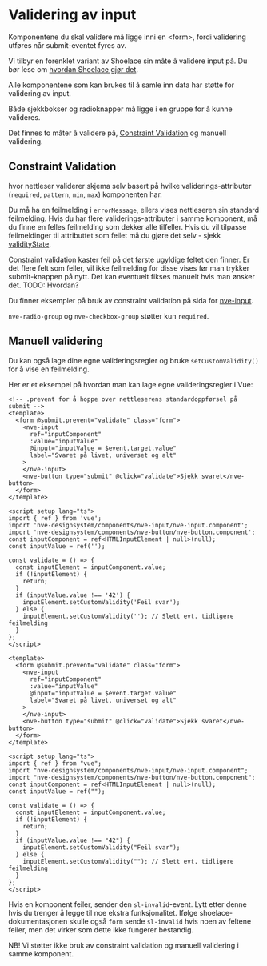 <PageHeader title="For utviklere" imagePath="developer"  />

# Validering av input

<nve-message-card title="Tips">
  Komponentene du skal validere må ligge inni en &lt;form&gt;, fordi validering utføres når submit-eventet fyres av.
</nve-message-card>

Vi tilbyr en forenklet variant av Shoelace sin måte å validere input på. Du bør lese om [hvordan Shoelace gjør det](https://shoelace.style/getting-started/form-controls).

Alle komponentene som kan brukes til å samle inn data har støtte for validering av input.

Både sjekkbokser og radioknapper må ligge i en gruppe for å kunne valideres.

Det finnes to måter å validere på, [Constraint Validation](https://developer.mozilla.org/en-US/docs/Web/HTML/Constraint_validation) og manuell validering.

## Constraint Validation

hvor nettleser validerer skjema selv basert på hvilke validerings-attributer (`required`, `pattern`, `min`, `max`) komponenten har.

Du må ha en feilmelding i `errorMessage`, ellers vises nettleseren sin standard feilmelding. Hvis du har flere validerings-attributer i samme komponent, må du finne en felles feilmelding som dekker alle tilfeller. Hvis du vil tilpasse feilmeldinger til attributtet som feilet må du gjøre det selv - sjekk [validityState](https://developer.mozilla.org/en-US/docs/Web/API/ValidityState).

Constraint validation kaster feil på det første ugyldige feltet den finner. Er det flere felt som feiler, vil ikke feilmelding for disse vises før man trykker submit-knappen på nytt. Det kan eventuelt fikses manuelt hvis man ønsker det. TODO: Hvordan?

Du finner eksempler på bruk av constraint validation på sida for [nve-input](../../components/nve-input.html#constraint-validation).

`nve-radio-group` og `nve-checkbox-group` støtter kun `required`.

## Manuell validering

Du kan også lage dine egne valideringsregler og bruke `setCustomValidity()` for å vise en feilmelding.

Her er et eksempel på hvordan man kan lage egne valideringsregler i Vue:

```vue
<!-- .prevent for å hoppe over nettleserens standardoppførsel på submit -->
<template>
  <form @submit.prevent="validate" class="form">
    <nve-input
      ref="inputComponent"
      :value="inputValue"
      @input="inputValue = $event.target.value"
      label="Svaret på livet, universet og alt"
    >
    </nve-input>
    <nve-button type="submit" @click="validate">Sjekk svaret</nve-button>
  </form>
</template>

<script setup lang="ts">
import { ref } from 'vue';
import 'nve-designsystem/components/nve-input/nve-input.component';
import 'nve-designsystem/components/nve-button/nve-button.component';
const inputComponent = ref<HTMLInputElement | null>(null);
const inputValue = ref('');

const validate = () => {
  const inputElement = inputComponent.value;
  if (!inputElement) {
    return;
  }
  if (inputValue.value !== '42') {
    inputElement.setCustomValidity('Feil svar');
  } else {
    inputElement.setCustomValidity(''); // Slett evt. tidligere feilmelding
  }
};
</script>
```

<SandboxPreview>

```
<template>
  <form @submit.prevent="validate" class="form">
    <nve-input
      ref="inputComponent"
      :value="inputValue"
      @input="inputValue = $event.target.value"
      label="Svaret på livet, universet og alt"
    >
    </nve-input>
    <nve-button type="submit" @click="validate">Sjekk svaret</nve-button>
  </form>
</template>

<script setup lang="ts">
import { ref } from "vue";
import "nve-designsystem/components/nve-input/nve-input.component";
import "nve-designsystem/components/nve-button/nve-button.component";
const inputComponent = ref<HTMLInputElement | null>(null);
const inputValue = ref("");

const validate = () => {
  const inputElement = inputComponent.value;
  if (!inputElement) {
    return;
  }
  if (inputValue.value !== "42") {
    inputElement.setCustomValidity("Feil svar");
  } else {
    inputElement.setCustomValidity(""); // Slett evt. tidligere feilmelding
  }
};
</script>

```

</SandboxPreview>

Hvis en komponent feiler, sender den `sl-invalid`-event. Lytt etter denne hvis du trenger å legge til noe ekstra funksjonalitet.
Ifølge shoelace-dokumentasjonen skulle også `form` sende `sl-invalid` hvis noen av feltene feiler, men det virker som dette ikke fungerer bestandig.

NB! Vi støtter ikke bruk av constraint validation og manuell validering i samme komponent.
